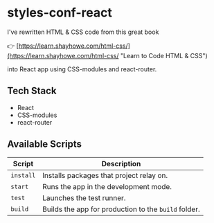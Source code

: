 # styles-conf-react

I've rewritten HTML & CSS code from this great book 

👉  [https://learn.shayhowe.com/html-css/](https://learn.shayhowe.com/html-css/ "Learn to Code HTML & CSS")

 into React app using CSS-modules and react-router. 

## Tech Stack

- React
- CSS-modules
- react-router

## Available Scripts

| Script    | Description                                          |
| --------- | ---------------------------------------------------- |
| `install` | Installs packages that project relay on.             |
| `start`   | Runs the app in the development mode.                |
| `test`    | Launches the test runner.                            |
| `build`   | Builds the app for production to the `build` folder. |
